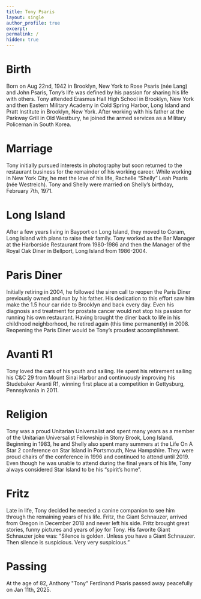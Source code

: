 ```yaml
---
title: Tony Psaris
layout: single
author_profile: true
excerpt: 
permalink: /
hidden: true
---
```


# Birth
 Born on Aug 22nd, 1942 in Brooklyn, New York to Rose Psaris (née Lang)
 and John Psaris, Tony’s life was defined by his passion for sharing
 his life with others. Tony attended Erasmus Hall High School in
 Brooklyn, New York and then Eastern Military Academy in Cold Spring
 Harbor, Long Island and Pratt Institute in Brooklyn, New York. After
 working with his father at the Parkway Grill in Old Westbury, he
 joined the armed services as a Military Policeman in South Korea.

# Marriage
 Tony initially pursued interests in photography but soon returned to
 the restaurant business for the remainder of his working career. While
 working in New York City, he met the love of his life, Rachelle
 “Shelly” Leah Psaris (née Westreich). Tony and Shelly were married on
 Shelly’s birthday, February 7th, 1971.

# Long Island
 After a few years living in Bayport on Long Island, they moved to
 Coram, Long Island with plans to raise their family. Tony worked as
 the Bar Manager at the Harborside Restaurant from 1980-1986 and then
 the Manager of the Royal Oak Diner in Bellport, Long Island from
 1986-2004.

# Paris Diner
 Initially retiring in 2004, he followed the siren call to reopen the
 Paris Diner previously owned and run by his father. His dedication to
 this effort saw him make the 1.5 hour car ride to Brooklyn and back
 every day. Even his diagnosis and treatment for prostate cancer would
 not stop his passion for running his own restaurant. Having brought
 the diner back to life in his childhood neighborhood, he retired again
 (this time permanently) in 2008. Reopening the Paris Diner would be
 Tony’s proudest accomplishment.

# Avanti R1
 Tony loved the cars of his youth and sailing. He spent his retirement
 sailing his C&C 29 from Mount Sinai Harbor and continuously improving
 his Studebaker Avanti R1, winning first place at a competition in
 Gettysburg, Pennsylvania in 2011.

# Religion
 Tony was a proud Unitarian Universalist and spent many years as a
 member of the Unitarian Universalist Fellowship in Stony Brook, Long
 Island. Beginning in 1983, he and Shelly also spent many summers at
 the Life On A Star 2 conference on Star Island in Portsmouth, New
 Hampshire. They were proud chairs of the conference in 1996 and
 continued to attend until 2019. Even though he was unable to attend
 during the final years of his life, Tony always considered Star Island
 to be his “spirit’s home”.

# Fritz
 Late in life, Tony decided he needed a canine companion to see him
 through the remaining years of his life. Fritz, the Giant Schnauzer,
 arrived from Oregon in December 2018 and never left his side. Fritz
 brought great stories, funny pictures and years of joy for Tony. His
 favorite Giant Schnauzer joke was: “Silence is golden. Unless you
 have a Giant Schnauzer.  Then silence is suspicious. Very very
 suspicious.”

# Passing
 At the age of 82, Anthony "Tony" Ferdinand Psaris passed away
 peacefully on Jan 11th, 2025.

